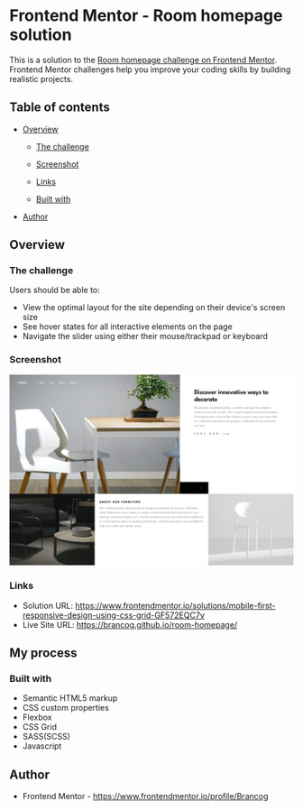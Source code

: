 # Frontend Mentor - Room homepage solution

This is a solution to the [Room homepage challenge on Frontend Mentor](https://www.frontendmentor.io/challenges/room-homepage-BtdBY_ENq). Frontend Mentor challenges help you improve your coding skills by building realistic projects.

## Table of contents

- [Overview](#overview)

  - [The challenge](#the-challenge)
  - [Screenshot](#screenshot)
  - [Links](#links)

  - [Built with](#built-with)

- [Author](#author)

## Overview

### The challenge

Users should be able to:

- View the optimal layout for the site depending on their device's screen size
- See hover states for all interactive elements on the page
- Navigate the slider using either their mouse/trackpad or keyboard

### Screenshot

![](./screenshot.png)

### Links

- Solution URL: https://www.frontendmentor.io/solutions/mobile-first-responsive-design-using-css-grid-GF572EQC7v
- Live Site URL: https://brancog.github.io/room-homepage/

## My process

### Built with

- Semantic HTML5 markup
- CSS custom properties
- Flexbox
- CSS Grid
- SASS(SCSS)
- Javascript

## Author

- Frontend Mentor - https://www.frontendmentor.io/profile/Brancog
